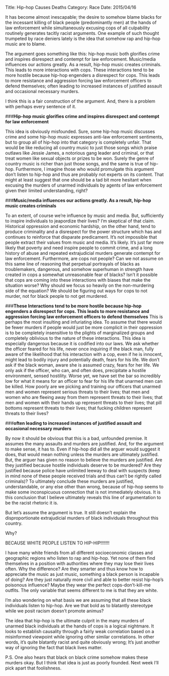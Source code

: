 Title: Hip-hop Causes Deaths
Category: Race
Date: 2015/04/16

It has become almost inescapable; the desire to somehow blame blacks for the incessant killing of black people (predominantly men) at the hands of law enforcement while simultaneously excusing cops of all culpability routinely generates tacitly racist arguments. One example of such thought trumpeted by race deniers lately is the idea that somehow rap and hip-hop music are to blame.

The argument goes something like this: hip-hop music both glorifies crime and inspires disrespect and contempt for law enforcement. Music/media influences our actions greatly. As a result, hip-hop music creates criminals. This leads to more interactions with cops. These interactions tend to be more hostile because hip-hop engenders a disrespect for cops. This leads to more resistance and aggression forcing law enforcement officers to defend themselves; often leading to increased instances of justified assault and occasional necessary murders.

I think this is a fair construction of the argument. And, there is a problem with perhaps every sentence of it.

###**Hip-hop music glorifies crime and inspires disrespect and contempt for law enforcement**

This idea is obviously misfounded. Sure, some hip-hop music discusses crime and some hip-hop music expresses anti-law enforcement sentiments, but to group all of hip-hop into that category is completely unfair. That would be like reducing all country music to just those songs which praise outlaws like Jessie James, a notorious gang leader and criminal, or that treat women like sexual objects or prizes to be won. Surely the genre of country music is richer than just those songs, and the same is true of hip-hop. Furthermore, I imagine those who would promulgate this argument don’t listen to hip-hop and thus are probably not experts on its content. That might at least suggest that one should be a tad bit more hesitant when excusing the murders of unarmed individuals by agents of law enforcement given their limited understanding, right?

###**Music/media influences our actions greatly. As a result, hip-hop music creates criminals**

To an extent, of course we’re influence by music and media. But, sufficiently to inspire individuals to jeapordize their lives? I’m skeptical of that claim. Historical oppression and economic hardship, on the other hand, tend to produce criminality and a disrespect for the power structure which has and continues to reinforce that disparate predicament. It’s not impossible that people extract their values from music and media. It’s likely. It’s just far more likely that poverty and need inspire people to commit crime, and a long history of abuse and repeated extrajudicial murders generate contempt for law enforcement. Furthermore, are cops not people? Can we not assume on this same line of reasoning that perpetual portrayals of blacks as troublemakers, dangerous, and somehow superhuman in strength have created in cops a somewhat unreasonable fear of blacks? Isn’t it possible that cops are coming into these interactions with biases that make the situation worse? Why should we focus so heavily on the non-murdering side of the equation? We should be figuring out ways for cops to not murder, not for black people to not get murdered.

###**These Interactions tend to be more hostile because hip-hop engenders a disrespect for cops. This leads to more resistance and aggression forcing law enforcement officers to defend themselves**
This is perhaps the most insulting and infuriating idea. To assume that there would be fewer murders if people would just be more complicit in their oppression is to be completely insensitive to the plights of marginalized groups and completely oblivious to the nature of these interactions. This idea is especially dangerous because it is codified into our laws. We ask whether the officer feared for his life, never once inquiring if the black man, fully aware of the likelihood that his interaction with a cop, even if he is innocent, might lead to bodily injury and potentially death, fears for his life. We don’t ask if the black woman, aware she is assumed crazy, fears for her life. We only ask if the officer, who can, and often does, precipitate a hostile environment, sensed hostility. Worse yet, we have set the bar so incredibly low for what it means for an officer to fear for his life that unarmed men can be killed. How poorly are we picking and training our officers that unarmed men and women represent serious threats to their lives; that men and women who are fleeing away from them represent threats to their lives; that men and women with their hands up represent threats to their lives; that pill bottoms represent threats to their lives; that fucking children represent threats to their lives?

###**often leading to increased instances of justified assault and occasional necessary murders**

By now it should be obvious that this is a bad, unfounded premise. It assumes the many assaults and murders are justified. And, for the argument to make sense, it has to. Even if hip-hop did all the arguer would suggest it does, that would mean nothing unless the murders are ultimately justified. But, the arguer has given no reason to believe the murders are justified. Are they justified because hostile individuals deserve to be murdered? Are they justified because police have unlimited leeway to deal with suspects (keep in mind none of these people received trials and thus can’t be rightly called criminals)? To ultimately conclude these murders are justified, understandable, or any else other than wrong, because of hip-hop seems to make some inconspicuous connection that is not immediately obvious. It is this conclusion that I believe ultimately reveals this line of argumentation to be the racist rhetoric it is.

But let’s assume the argument is true. It still doesn’t explain the disproportionate extrajudicial murders of black individuals throughout this country.

Why?

BECAUSE WHITE PEOPLE LISTEN TO HIP-HIP!!!!!!!

I have many white friends from all different socioeconomic classes and geographic regions who listen to rap and hip-hop. Yet none of them find themselves in a position with authorities where they may lose their lives often. Why the difference? Are they smarter and thus know how to appreciate the music as just music, something a black person is incapable of doing? Are they just naturally more civil and able to better resist hip-hop’s poisonous influence? Maybe they wear the perfect cops-don’t-kill-me outfits. The only variable that seems different to me is that they are white.

I’m also wondering on what basis we are assuming that all these black individuals listen to hip-hop. Are we that bold as to blatantly stereotype while we posit racism doesn’t promote animus?

The idea that hip-hop is the ultimate culprit in the many murders of unarmed black individuals at the hands of cops is a logical nightmare. It looks to establish causality through a fairly weak correlation based on a misinformed viewpoint while ignoring other similar correlations. In other words, it’s quite blatantly racist and quite obviously wrong; It’s just another way of ignoring the fact that black lives matter.

P.S. One also hears that black on black crime somehow makes these murders okay. But I think that idea is just as poorly founded. Next week I’ll pick apart that foolishness. 
